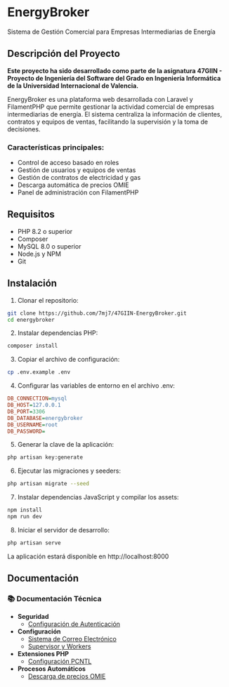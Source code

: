 # EnergyBroker

Sistema de Gestión Comercial para Empresas Intermediarias de Energía

## Descripción del Proyecto

**Este proyecto ha sido desarrollado como parte de la asignatura 47GIIN - Proyecto de Ingeniería del Software del Grado en Ingeniería Informática de la Universidad Internacional de Valencia.**

EnergyBroker es una plataforma web desarrollada con Laravel y FilamentPHP que permite gestionar la actividad comercial de empresas intermediarias de energía. El sistema centraliza la información de clientes, contratos y equipos de ventas, facilitando la supervisión y la toma de decisiones.

### Características principales:

- Control de acceso basado en roles
- Gestión de usuarios y equipos de ventas 
- Gestión de contratos de electricidad y gas
- Descarga automática de precios OMIE
- Panel de administración con FilamentPHP

## Requisitos

- PHP 8.2 o superior
- Composer
- MySQL 8.0 o superior
- Node.js y NPM
- Git

## Instalación

1. Clonar el repositorio:
```bash
git clone https://github.com/7mj7/47GIIN-EnergyBroker.git
cd energybroker
```

2. Instalar dependencias PHP:
```bash
composer install
```

3. Copiar el archivo de configuración:
```bash
cp .env.example .env
```

4. Configurar las variables de entorno en el archivo .env:
```ini
DB_CONNECTION=mysql
DB_HOST=127.0.0.1
DB_PORT=3306
DB_DATABASE=energybroker
DB_USERNAME=root
DB_PASSWORD=
```

5. Generar la clave de la aplicación:
```bash
php artisan key:generate
```

6. Ejecutar las migraciones y seeders:
```bash
php artisan migrate --seed
```

7. Instalar dependencias JavaScript y compilar los assets:
```bash
npm install
npm run dev
```

8. Iniciar el servidor de desarrollo:
```bash
php artisan serve
```

La aplicación estará disponible en http://localhost:8000

## Documentación

### 📚 Documentación Técnica
- **Seguridad**
  - [Configuración de Autenticación](docs/technical/security/authentication.md)
- **Configuración**
  - [Sistema de Correo Electrónico](docs/technical/email-configuration.md)
  - [Supervisor y Workers](docs/technical/supervisor-setup.md)
- **Extensiones PHP**
  - [Configuración PCNTL](docs/technical/extensions/pcntl.md)
- **Procesos Automáticos**
  - [Descarga de precios OMIE](docs/technical/automated-tasks/descarga-precios-omie.md)
